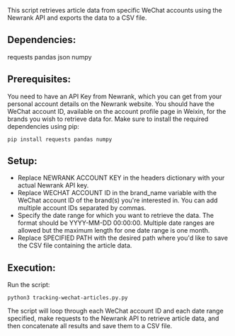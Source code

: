 This script retrieves article data from specific WeChat accounts using the Newrank API and exports the data to a CSV file.

## Dependencies:
requests
pandas
json
numpy

## Prerequisites:
You need to have an API Key from Newrank, which you can get from your personal account details on the Newrank website.
You should have the WeChat account ID, available on the account profile page in Weixin, for the brands you wish to retrieve data for.
Make sure to install the required dependencies using pip:

~~~
pip install requests pandas numpy
~~~

## Setup:
- Replace NEWRANK ACCOUNT KEY in the headers dictionary with your actual Newrank API key.
- Replace WECHAT ACCOUNT ID in the brand_name variable with the WeChat account ID of the brand(s) you're interested in. You can add multiple account IDs separated by commas.
- Specify the date range for which you want to retrieve the data. The format should be YYYY-MM-DD 00:00:00. Multiple date ranges are allowed but the maximum length for one date range is one month.
- Replace SPECIFIED PATH with the desired path where you'd like to save the CSV file containing the article data.

## Execution:
Run the script:

~~~
python3 tracking-wechat-articles.py.py
~~~

The script will loop through each WeChat account ID and each date range specified, make requests to the Newrank API to retrieve article data, and then concatenate all results and save them to a CSV file.

